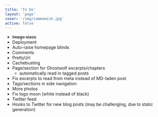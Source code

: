 ```yaml
---
title: 'To Do'
layout: 'page'
cover: '/img/sammamish.jpg'
active: false
---
```


* ~~Image sizes~~
* Deployment
* Auto-raise homepage blinds
* Comments
* PrettyUrl
* Cachebusting
* Page/section for Ghostwolf excerpts/chapters
  * automatically read in tagged posts
* Fix excerpts to read from meta instead of MD-laden post
* Tags/sections in side navigation
* More photos
* Fix logo moon (white instead of black)
* Twitter feed
* Hooks to Twitter for new blog posts (may be challenging, due to static generation)
